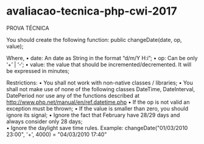 # avaliacao-tecnica-php-cwi-2017
PROVA TÉCNICA

You should create the following function:
public changeDate(date, op, value);

Where,
•	date: An date as String in the format “d/m/Y H:i”;
•	op: Can be only ‘+’ | ‘-‘;
•	value: the value that should be incremented/decremented. It will be expressed in minutes;

Restrictions:
•	You shall not work with non-native classes / libraries;
•	You shall not make use of none of the following classes DateTime, DateInterval, DatePeriod nor use any of the functions described at http://www.php.net/manual/en/ref.datetime.php
•	If the op is not valid an exception must be thrown;
•	If the value is smaller than zero, you should ignore its signal;
•	Ignore the fact that February have 28/29 days and always consider only 28 days;  
•	Ignore the daylight save time rules.
Example:
changeDate("01/03/2010 23:00", '+', 4000) = "04/03/2010 17:40"
